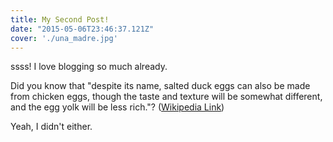 ```yaml
---
title: My Second Post!
date: "2015-05-06T23:46:37.121Z"
cover: './una_madre.jpg'
---
```


ssss! I love blogging so much already.

Did you know that "despite its name, salted duck eggs can also be made from
chicken eggs, though the taste and texture will be somewhat different, and the
egg yolk will be less rich."?
([Wikipedia Link](http://en.wikipedia.org/wiki/Salted_duck_egg))

Yeah, I didn't either.
